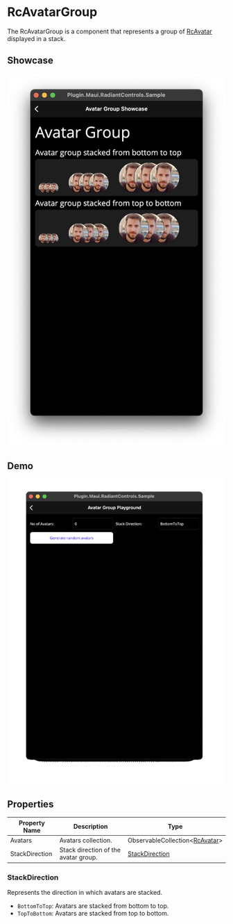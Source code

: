 # RcAvatarGroup

The RcAvatarGroup is a component that represents a group of [RcAvatar](./rc-avatar.md#rcavatar) displayed in a stack.

## Showcase

![RcAvatarGroup Showcase (macOS)](../assets/img/rc-avatar-group-showcase-macos.png "RcAvatarGroup Showcase (macOS)")

## Demo

![RcAvatarGroup Playground (macOS)](../assets/img/rc-avatar-group-playground-macos.gif "RcAvatarGroup Playground (macOS)")

## Properties
| Property Name            | Description                                      | Type                            |
| ------------------------ | ------------------------------------------------ | ------------------------------- |
| Avatars                | Avatars collection.            | ObservableCollection<[RcAvatar](./rc-avatar.md#rcavatar)> |
| StackDirection         | Stack direction of the avatar group.               | [StackDirection](#stackdirection)                |

### StackDirection

Represents the direction in which avatars are stacked.

- `BottomToTop`: Avatars are stacked from bottom to top.
- `TopToBottom`: Avatars are stacked from top to bottom.

